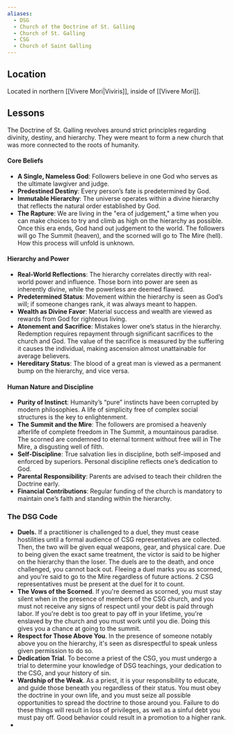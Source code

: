 ```yaml
---
aliases:
  - DSG
  - Church of the Doctrine of St. Galling
  - Church of St. Galling
  - CSG
  - Church of Saint Galling
---
```

## Location
Located in northern [[Vivere Mori|Viviris]], inside of [[Vivere Mori]]. 

## Lessons
The Doctrine of St. Galling revolves around strict principles regarding divinity, destiny, and hierarchy. They were meant to form a new church that was more connected to the roots of humanity.

#### Core Beliefs
- **A Single, Nameless God**: Followers believe in one God who serves as the ultimate lawgiver and judge.
- **Predestined Destiny**: Every person’s fate is predetermined by God. 
- **Immutable Hierarchy**: The universe operates within a divine hierarchy that reflects the natural order established by God.
- **The Rapture**: We are living in the "era of judgement," a time when you can make choices to try and climb as high on the hierarchy as possible. Once this era ends, God hand out judgement to the world. The followers will go The Summit (heaven), and the scorned will go to The Mire (hell). How this process will unfold is unknown.

#### Hierarchy and Power
- **Real-World Reflections**: The hierarchy correlates directly with real-world power and influence. Those born into power are seen as inherently divine, while the powerless are deemed flawed.
- **Predetermined Status**: Movement within the hierarchy is seen as God’s will; if someone changes rank, it was always meant to happen.
- **Wealth as Divine Favor**: Material success and wealth are viewed as rewards from God for righteous living.
- **Atonement and Sacrifice**: Mistakes lower one’s status in the hierarchy. Redemption requires repayment through significant sacrifices to the church and God. The value of the sacrifice is measured by the suffering it causes the individual, making ascension almost unattainable for average believers.
- **Hereditary Status**: The blood of a great man is viewed as a permanent bump on the hierarchy, and vice versa.  

#### Human Nature and Discipline
- **Purity of Instinct**: Humanity’s “pure” instincts have been corrupted by modern philosophies. A life of simplicity free of complex social structures is the key to enlightenment. 
- **The Summit and the Mire**: The followers are promised a heavenly afterlife of complete freedom in The Summit, a mountainous paradise. The scorned are condemned to eternal torment without free will in The Mire, a disgusting well of filth. 
- **Self-Discipline**: True salvation lies in discipline, both self-imposed and enforced by superiors. Personal discipline reflects one’s dedication to God.
- **Parental Responsibility**: Parents are advised to teach their children the Doctrine early.
- **Financial Contributions**: Regular funding of the church is mandatory to maintain one’s faith and standing within the hierarchy.

### The DSG Code
- **Duels.** If a practitioner is challenged to a duel, they must cease hostilities until a formal audience of CSG representatives are collected. Then, the two will be given equal weapons, gear, and physical care. Due to being given the exact same treatment, the victor is said to be higher on the hierarchy than the loser. The duels are to the death, and once challenged, you cannot back out. Fleeing a duel marks you as scorned, and you're said to go to the Mire regardless of future actions. 2 CSG representatives must be present at the duel for it to count.
- **The Vows of the Scorned**. If you're deemed as scorned, you must stay silent when in the presence of members of the CSG church, and you must not receive any signs of respect until your debt is paid through labor. If you're debt is too great to pay off in your lifetime, you're enslaved by the church and you must work until you die. Doing this gives you a chance at going to the summit. 
- **Respect for Those Above You**. In the presence of someone notably above you on the hierarchy, it's seen as disrespectful to speak unless given permission to do so. 
- **Dedication Trial**. To become a priest of the CSG, you must undergo a trial to determine your knowledge of DSG teachings, your dedication to the CSG, and your history of sin. 
- **Wardship of the Weak**. As a priest, it is your responsibility to educate, and guide those beneath you regardless of their status. You must obey the doctrine in your own life, and you must seize all possible opportunities to spread the doctrine to those around you. Failure to do these things will result in loss of privileges, as well as a sinful debt you must pay off. Good behavior could result in a promotion to a higher rank.
- 